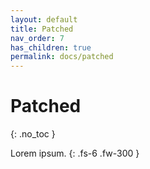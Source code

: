 ```yaml
---
layout: default
title: Patched
nav_order: 7
has_children: true
permalink: docs/patched
---
```


# Patched
{: .no_toc }

Lorem ipsum.
{: .fs-6 .fw-300 }